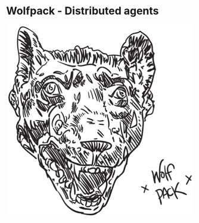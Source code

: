 # Wolfpack - Distributed agents

<p align="center">
  <img src="/assets/wolfpack.png?raw=true" alt="Wolfpack Logo">
</p>


